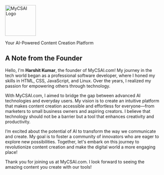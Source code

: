 <!DOCTYPE html>
<html lang="en">
<head>
    <meta charset="UTF-8">
    <meta name="viewport" content="width=device-width, initial-scale=1.0">
</head>
<body>
    <img src="https://github.com/user-attachments/assets/6b0056cd-b3e1-482c-a1cf-e4dc9494c178" alt="MyCSAI Logo" style="width:100px;height:auto;"> <!-- Logo with size -->
    <p>Your AI-Powered Content Creation Platform</p>
<h2>A Note from the Founder</h2>
<p>
    Hello, I'm <strong>Harshit Kumar</strong>, the founder of MyCSAI.com! My journey in the tech world began as a professional software developer, where I honed my skills in HTML, CSS, JavaScript, and Linux. Over the years, I realized my passion for empowering others through technology.
</p>
<p>
    With MyCSAI.com, I aimed to bridge the gap between advanced AI technologies and everyday users. My vision is to create an intuitive platform that makes content creation accessible and effortless for everyone—from marketers to small business owners and aspiring creators. I believe that technology should not be a barrier but a tool that enhances creativity and productivity.
</p>
<p>
    I’m excited about the potential of AI to transform the way we communicate and create. My goal is to foster a community of innovators who are eager to explore new possibilities. Together, let's embark on this journey to revolutionize content creation and make the digital world a more engaging place!
</p>
<p>
    Thank you for joining us at MyCSAI.com. I look forward to seeing the amazing content you create with our tools!
</p>


</body>


</html>





